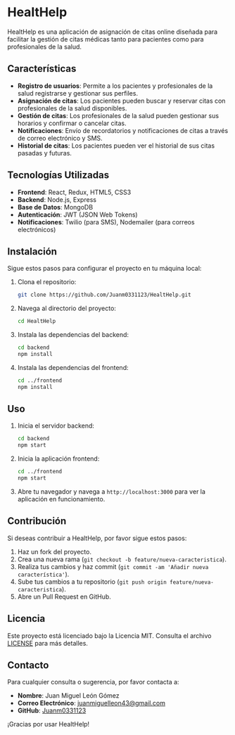 # HealtHelp

HealtHelp es una aplicación de asignación de citas online diseñada para facilitar la gestión de citas médicas tanto para pacientes como para profesionales de la salud.

## Características

- **Registro de usuarios**: Permite a los pacientes y profesionales de la salud registrarse y gestionar sus perfiles.
- **Asignación de citas**: Los pacientes pueden buscar y reservar citas con profesionales de la salud disponibles.
- **Gestión de citas**: Los profesionales de la salud pueden gestionar sus horarios y confirmar o cancelar citas.
- **Notificaciones**: Envío de recordatorios y notificaciones de citas a través de correo electrónico y SMS.
- **Historial de citas**: Los pacientes pueden ver el historial de sus citas pasadas y futuras.

## Tecnologías Utilizadas

- **Frontend**: React, Redux, HTML5, CSS3
- **Backend**: Node.js, Express
- **Base de Datos**: MongoDB
- **Autenticación**: JWT (JSON Web Tokens)
- **Notificaciones**: Twilio (para SMS), Nodemailer (para correos electrónicos)

## Instalación

Sigue estos pasos para configurar el proyecto en tu máquina local:

1. Clona el repositorio:
    ```sh
    git clone https://github.com/Juanm0331123/HealtHelp.git
    ```

2. Navega al directorio del proyecto:
    ```sh
    cd HealtHelp
    ```

3. Instala las dependencias del backend:
    ```sh
    cd backend
    npm install
    ```

4. Instala las dependencias del frontend:
    ```sh
    cd ../frontend
    npm install
    ```

## Uso

1. Inicia el servidor backend:
    ```sh
    cd backend
    npm start
    ```

2. Inicia la aplicación frontend:
    ```sh
    cd ../frontend
    npm start
    ```

3. Abre tu navegador y navega a `http://localhost:3000` para ver la aplicación en funcionamiento.

## Contribución

Si deseas contribuir a HealtHelp, por favor sigue estos pasos:

1. Haz un fork del proyecto.
2. Crea una nueva rama (`git checkout -b feature/nueva-caracteristica`).
3. Realiza tus cambios y haz commit (`git commit -am 'Añadir nueva característica'`).
4. Sube tus cambios a tu repositorio (`git push origin feature/nueva-caracteristica`).
5. Abre un Pull Request en GitHub.

## Licencia

Este proyecto está licenciado bajo la Licencia MIT. Consulta el archivo [LICENSE](LICENSE) para más detalles.

## Contacto

Para cualquier consulta o sugerencia, por favor contacta a:

- **Nombre**: Juan Miguel León Gómez
- **Correo Electrónico**: juanmiguelleon43@gmail.com
- **GitHub**: [Juanm0331123](https://github.com/Juanm0331123/)

¡Gracias por usar HealtHelp!
